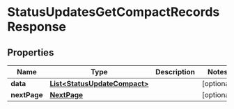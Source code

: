 

# StatusUpdatesGetCompactRecordsResponse


## Properties

| Name | Type | Description | Notes |
|------------ | ------------- | ------------- | -------------|
|**data** | [**List&lt;StatusUpdateCompact&gt;**](StatusUpdateCompact.md) |  |  [optional] |
|**nextPage** | [**NextPage**](NextPage.md) |  |  [optional] |



